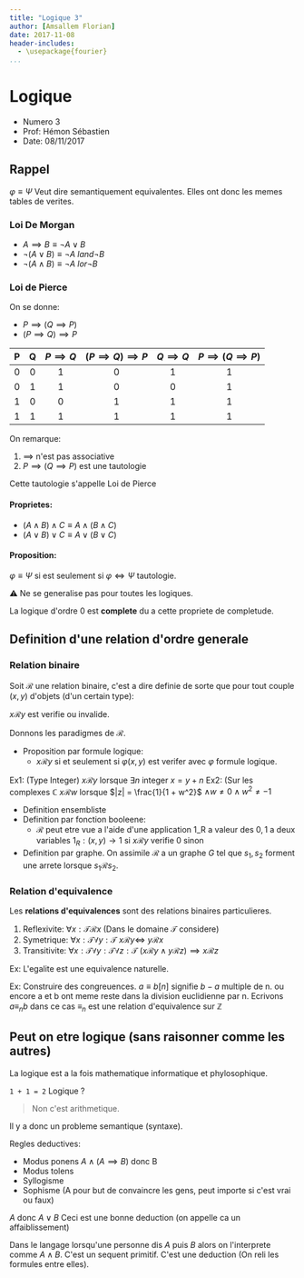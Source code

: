 ```yaml
---
title: "Logique 3"
author: [Amsallem Florian]
date: 2017-11-08
header-includes:
  - \usepackage{fourier}
...
```


# Logique

* Numero 3
* Prof: Hémon Sébastien
* Date: 08/11/2017

## Rappel

$\varphi \equiv \Psi$ Veut dire semantiquement equivalentes.
Elles ont donc les memes tables de verites.

### Loi De Morgan

* $A \implies B \equiv \neg A \lor B$
* $\neg (A \lor B) \equiv \neg A \ land \neg B$
* $\neg (A \land B) \equiv \neg A \ lor \neg B$

### Loi de Pierce

On se donne:

* $P \implies (Q \implies P)$
* $(P \implies Q) \implies P$

| P | Q | $P \implies Q$ | $(P \implies Q) \implies P$ | $Q \implies Q$ | $P \implies (Q \implies P)$ |
|:-:|:-:|:--------------:|:---------------------------:|:--------------:|:---------------------------:|
| 0 | 0 |       1        |                0            |       1        |                1            |
| 0 | 1 |       1        |                0            |       0        |                1            |
| 1 | 0 |       0        |                1            |       1        |                1            |
| 1 | 1 |       1        |                1            |       1        |                1            |

On remarque:

1. $\implies$ n'est pas associative
1. $P \implies (Q \implies P)$ est une tautologie

Cette tautologie s'appelle Loi de Pierce

#### Proprietes:

* $(A \land B) \land C \equiv A \land (B \land C)$
* $(A \lor B) \lor C \equiv A \lor (B \lor C)$

#### Proposition:

$\varphi \equiv \Psi$ si est seulement si $\varphi \iff \Psi$ tautologie.

⚠ Ne se generalise pas pour toutes les logiques.

La logique d'ordre 0 est **complete** du a cette propriete de completude.

## Definition d'une relation d'ordre generale

### Relation binaire

Soit $\mathcal{R}$ une relation binaire, c'est a dire definie de sorte que pour
tout couple $(x, y)$ d'objets (d'un certain type):

$x \mathcal{R} y$ est verifie ou invalide.

Donnons les paradigmes de $\mathcal{R}$.

* Proposition par formule logique:
    * $x \mathcal{R} y$ si et seulement si $\varphi(x, y)$ est verifer avec
$\varphi$ formule logique.

Ex1: (Type Integer) $x \mathcal{R} y$ lorsque $\exists n$ integer $x = y + n$
Ex2: (Sur les complexes $\mathbb{C}$ $x \mathcal{R} w$ lorsque $|z| = \frac{1}{1 + w^2}$
$\land w \neq 0 \land w^2 \neq -1$

* Definition ensembliste
* Definition par fonction booleene:
    * $\mathcal{R}$ peut etre vue a l'aide d'une application 1_R a valeur des
${0, 1}$ a deux variables $1_R:(x, y) \rightarrow 1$ si $x \mathcal{R} y$
verifie 0 sinon
* Definition par graphe. On assimile $\mathcal{R}$ a un graphe $G$ tel que
$s_1, s_2$ forment une arrete lorsque $s_1 \mathcal{R} s_2$.

### Relation d'equivalence

Les **relations d'equivalences** sont des relations binaires particulieres.

1. Reflexivite: $\forall x:\mathcal{T} \mathcal{R} x$ (Dans le domaine $\mathcal{T}$ considere)
1. Symetrique: $\forall x:\mathcal{T} \forall y:\mathcal{T}$ $x \mathcal{R} y \iff$
$y \mathcal{R} x$
1. Transitivite: $\forall x: \mathcal{T} \forall y: \mathcal{T} \forall z: \mathcal{T}$
$(x \mathcal{R} y \land y \mathcal{R} z) \implies x \mathcal{R} z$

Ex: L'egalite est une equivalence naturelle.

Ex: Construire des congreuences. $a \equiv b [n]$ signifie $b - a$ multiple de n.
ou encore a et b ont meme reste dans la division euclidienne par n.
Ecrivons $a \equiv_n b$ dans ce cas $\equiv_n$ est une relation d'equivalence sur
$\mathbb{Z}$

## Peut on etre logique (sans raisonner comme les autres)

La logique est a la fois mathematique informatique et phylosophique.

`1 + 1 = 2` Logique ?

> Non c'est arithmetique.

Il y a donc un probleme semantique (syntaxe).

Regles deductives:

* Modus ponens $A \land (A \implies B)$ donc B
* Modus tolens
* Syllogisme
* Sophisme (A pour but de convaincre les gens, peut importe si c'est vrai ou faux)

$A$ donc $A \lor B$ Ceci est une bonne deduction (on appelle ca un affaiblissement)

Dans le langage lorsqu'une personne dis $A$ puis $B$ alors on l'interprete comme
$A \land B$. C'est un sequent primitif. C'est une deduction (On reli les
formules entre elles).